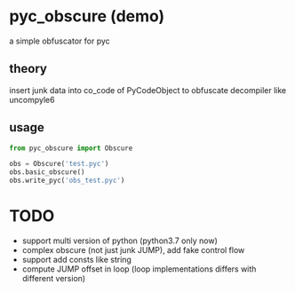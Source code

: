 # pyc_obscure (demo)
a simple obfuscator for pyc


## theory

insert junk data into co_code of PyCodeObject to obfuscate decompiler like uncompyle6


## usage

```python
from pyc_obscure import Obscure

obs = Obscure('test.pyc')
obs.basic_obscure()
obs.write_pyc('obs_test.pyc')
```

# TODO

- support multi version of python (python3.7 only now)
- complex obscure (not just junk JUMP), add fake control flow
- support add consts like string
- compute JUMP offset in loop (loop implementations differs with different version)

